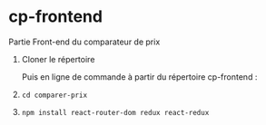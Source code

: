# cp-frontend
Partie Front-end du comparateur de prix

1. Cloner le répertoire
   
   Puis en ligne de commande à partir du répertoire cp-frontend :
3. ```cd comparer-prix```
4. ```npm install react-router-dom redux react-redux```
